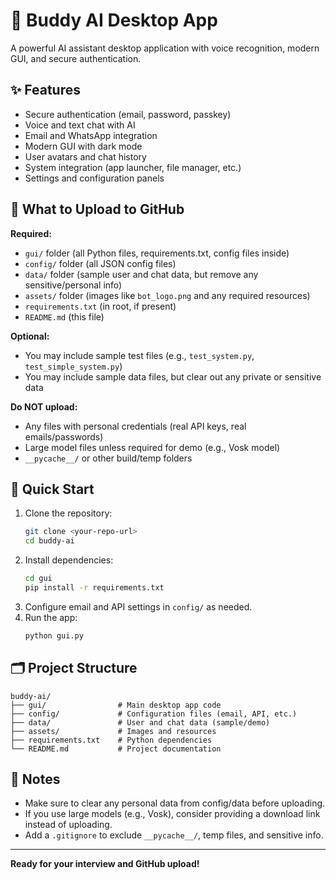 # 🤖 Buddy AI Desktop App

A powerful AI assistant desktop application with voice recognition, modern GUI, and secure authentication.

## ✨ Features
- Secure authentication (email, password, passkey)
- Voice and text chat with AI
- Email and WhatsApp integration
- Modern GUI with dark mode
- User avatars and chat history
- System integration (app launcher, file manager, etc.)
- Settings and configuration panels

## 📁 What to Upload to GitHub
**Required:**
- `gui/` folder (all Python files, requirements.txt, config files inside)
- `config/` folder (all JSON config files)
- `data/` folder (sample user and chat data, but remove any sensitive/personal info)
- `assets/` folder (images like `bot_logo.png` and any required resources)
- `requirements.txt` (in root, if present)
- `README.md` (this file)

**Optional:**
- You may include sample test files (e.g., `test_system.py`, `test_simple_system.py`)
- You may include sample data files, but clear out any private or sensitive data

**Do NOT upload:**
- Any files with personal credentials (real API keys, real emails/passwords)
- Large model files unless required for demo (e.g., Vosk model)
- `__pycache__/` or other build/temp folders

## 🚀 Quick Start
1. Clone the repository:
   ```bash
   git clone <your-repo-url>
   cd buddy-ai
   ```
2. Install dependencies:
   ```bash
   cd gui
   pip install -r requirements.txt
   ```
3. Configure email and API settings in `config/` as needed.
4. Run the app:
   ```bash
   python gui.py
   ```

## 🗂️ Project Structure
```
buddy-ai/
├── gui/                # Main desktop app code
├── config/             # Configuration files (email, API, etc.)
├── data/               # User and chat data (sample/demo)
├── assets/             # Images and resources
├── requirements.txt    # Python dependencies
└── README.md           # Project documentation
```

## 📝 Notes
- Make sure to clear any personal data from config/data before uploading.
- If you use large models (e.g., Vosk), consider providing a download link instead of uploading.
- Add a `.gitignore` to exclude `__pycache__/`, temp files, and sensitive info.

---

**Ready for your interview and GitHub upload!**